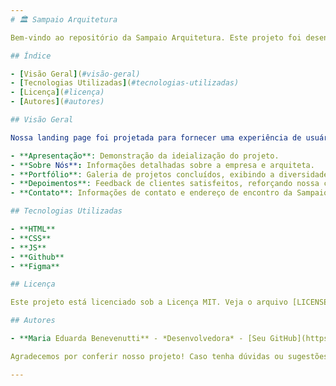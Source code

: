 ```yaml
---
# 🏛️ Sampaio Arquitetura

Bem-vindo ao repositório da Sampaio Arquitetura. Este projeto foi desenvolvido para apresentar nossos serviços de arquitetura de maneira elegante e profissional, destacando nosso portfólio, depoimentos de clientes e informações de contato.

## Índice

- [Visão Geral](#visão-geral)
- [Tecnologias Utilizadas](#tecnologias-utilizadas)
- [Licença](#licença)
- [Autores](#autores)

## Visão Geral

Nossa landing page foi projetada para fornecer uma experiência de usuário excepcional, com um design moderno e responsivo. As principais seções incluem:

- **Apresentação**: Demonstração da ideialização do projeto.
- **Sobre Nós**: Informações detalhadas sobre a empresa e arquiteta.
- **Portfólio**: Galeria de projetos concluídos, exibindo a diversidade e qualidade do trabalho.
- **Depoimentos**: Feedback de clientes satisfeitos, reforçando nossa credibilidade.
- **Contato**: Informações de contato e endereço de encontro da Sampaio Arquitetura.

## Tecnologias Utilizadas

- **HTML**
- **CSS**
- **JS**
- **Github**
- **Figma** 

## Licença

Este projeto está licenciado sob a Licença MIT. Veja o arquivo [LICENSE](LICENSE) para mais detalhes.

## Autores

- **Maria Eduarda Benevenutti** - *Desenvolvedora* - [Seu GitHub](https://github.com/eduardabenevenutti77)

Agradecemos por conferir nosso projeto! Caso tenha dúvidas ou sugestões, sinta-se à vontade para abrir uma issue ou entrar em contato.

---
```

